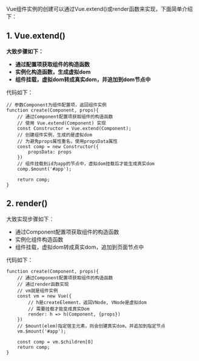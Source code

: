 Vue组件实例的创建可以通过Vue.extend()或render函数来实现，下面简单介绍下：

## 1. Vue.extend()

**大致步骤如下：**

- **通过配置项获取组件的构造函数**
- **实例化构造函数，生成虚拟dom**
- **组件挂载，虚拟dom转成真实dom，并追加到dom节点中**

代码如下：

```
// 参数Component为组件配置项，返回组件实例
function create(Component, props){
    // 通过Component配置项获取组件的构造函数
    // 使用 Vue.extend(Component) 实现
    const Constructor = Vue.extend(Component);
    // 创建组件实例，生成的是虚拟dom
    // 为避免props属性重名，使用propsData属性
    const comp = new Constructor({
        propsData: props
    })
    // 组件挂载到id为app的节点中，虚拟dom挂载后才能生成真实dom
    comp.$mount('#app');
    
    return comp;
}
```


## 2. render()

大致实现步骤如下：

- 通过Component配置项获取组件的构造函数
- 实例化组件构造函数
- 组件挂载，虚拟dom转成真实dom，追加到页面节点中

代码如下：

```
function create(Component, props){
    // 通过Component配置项获取组件的构造函数
    // 通过render函数实现
    // vm就是组件实例
    const vm = new Vue({
        // h是createElement，返回VNode, VNode是虚拟dom
        // 需要挂载才能变成真实Dom
        render: h => h(Component, {props})
    })
    // $mount(elem)指定宿主元素，则会创建真实dom，并追加到指定节点
    vm.$mount('#app');
    
    const comp = vm.$children[0]
    return comp;
}
```